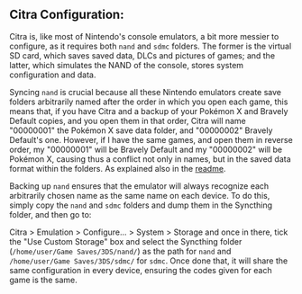## Citra Configuration:

Citra is, like most of Nintendo's console emulators, a bit more messier to configure, as it requires both ```nand``` and ```sdmc``` folders. The former is the virtual SD card, which saves saved data, DLCs and pictures of games; and the latter, which simulates the NAND of the console, stores system configuration and data. 

Syncing ```nand``` is crucial because all these Nintendo emulators create save folders arbitrarily named after the order in which you open each game, this means that, if you have Citra and a backup of your Pokémon X and Bravely Default copies, and you open them in that order, Citra will name "00000001" the Pokémon X save data folder, and "00000002" Bravely Default's one. However, if I have the same games, and open them in reverse order, my "00000001" will be Bravely Default and my "00000002" will be Pokémon X, causing thus a conflict not only in names, but in the saved data format within the folders. As explained also in the [readme](README.md#nintendo-emulator-folders).

Backing up ```nand``` ensures that the emulator will always recognize each arbitrarily chosen name as the same name on each device. To do this, simply copy the ```nand``` and ```sdmc``` folders and dump them in the Syncthing folder, and then go to:

Citra > Emulation > Configure... > System > Storage and once in there, tick the "Use Custom Storage" box and select the Syncthing folder (```/home/user/Game Saves/3DS/nand/```) as the path for ```nand``` and ```/home/user/Game Saves/3DS/sdmc/``` for ```sdmc```. Once done that, it will share the same configuration in every device, ensuring the codes given for each game is the same.
